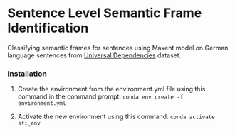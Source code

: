 
# Sentence Level Semantic Frame Identification

Classifying semantic frames for sentences using Maxent model on German language sentences from [Universal Dependencies](https://universaldependencies.org/) dataset.


### Installation

1. Create the environment from the environment.yml file using this command in the command prompt:
``` conda env create -f environment.yml ```

2. Activate the new environment using this command:
``` conda activate sfi_env ```

